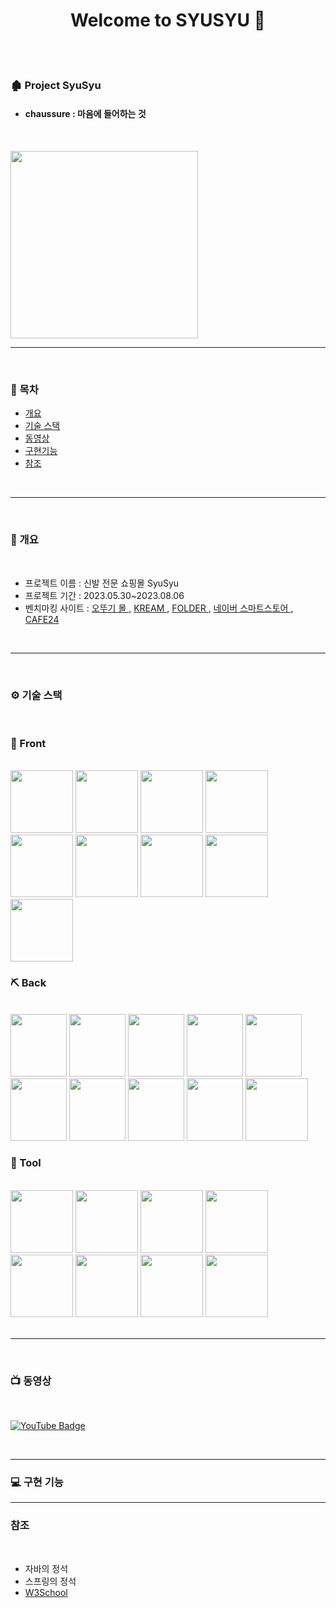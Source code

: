 <h1 align="center">Welcome to SYUSYU 👋</h1>

<br>
<br>

### 🏚 Project SyuSyu 
- #### chaussure  : 마음에 들어하는 것

<br>

<p>
<img src = https://github.com/gi-dor/HTA/assets/86302876/b667cba7-b643-4b85-9d4d-54ed1017f9ad width = 300 height = 300 />
</p>


---
<br>

### 🐥 목차 

- [개요](#개요)
- [기술 스택](#기술-스택)
- [동영상](#동영상)
- [구현기능](#구현기능)
- [참조](#참조)
  

<br>

----

<br>


### 📃 개요 <a name="개요"></a>

<br>

- 프로젝트 이름 :  신발 전문 쇼핑몰 SyuSyu
- 프로젝트 기간 : 2023.05.30~2023.08.06
- 벤치마킹 사이트 : 
    <a href = "https://www.ottogimall.co.kr/front/main">  오뚜기 몰  </a> ,
    <a href = "https://kream.co.kr/" >                    KREAM  </a>  ,
    <a href = "https://folderstyle.com/">                 FOLDER  </a>  ,
    <a href = "https://sell.smartstore.naver.com/">       네이버 스마트스토어  </a>  ,
    <a href = "https://www.cafe24.com/" >                 CAFE24  </a> 

<br>

----------

<br>
 
 ### ⚙ 기술 스택 <a name="기술-스택"></a>
 
 <br>

  ### 🔨 Front
  
   <br>
   <img src = https://github.com/gi-dor/HTA/assets/86302876/770414ae-7283-45c7-8dc5-132df6eb07de width = 100 height = 100/>
   <img src = https://github.com/gi-dor/HTA/assets/86302876/d5b2c173-0fb6-4c9f-af7e-ad3c47795e3b  width = 100 height = 100/>
   <img src = https://github.com/gi-dor/HTA/assets/86302876/88d1afea-0702-4369-b366-85fd749fc26d width = 100 height = 100/>
   <img src = https://github.com/gi-dor/HTA/assets/86302876/64cb4033-5782-4b54-abc5-c3a8403b2376 width = 100 height = 100/>
   <img src = https://github.com/gi-dor/HTA/assets/86302876/4e09f1ed-e5fb-4f92-9de2-41d8c1df201d width = 100 height = 100/>
   <img src = https://github.com/gi-dor/HTA/assets/86302876/d6ef243a-8a22-4287-a2c1-17cb819b30da width = 100 height = 100/>
   <img src = https://github.com/gi-dor/HTA/assets/86302876/b7a3597c-dc6f-4eb5-b889-ba30665e16e1 width = 100 height = 100/>
   <img src = https://github.com/gi-dor/HTA/assets/86302876/1646d538-f5a1-4fd7-83eb-66b53a9a24eb width = 100 height = 100/>
   <img src = https://github.com/gi-dor/HTA/assets/86302876/4025270f-5684-4d3e-b7e4-4ccbbc260f85 width = 100 height = 100/>

<br>

### ⛏ Back

 <br>
    <img src = https://github.com/gi-dor/HTA/assets/86302876/deb2220a-9acd-4655-be17-33f5a93396fa width = 90 height = 100/>
    <img src = https://github.com/gi-dor/HTA/assets/86302876/1a31acc0-0116-4184-b314-236f2f24b535 width = 90 height = 100/>
    <img src = https://github.com/gi-dor/HTA/assets/86302876/dc590426-3112-410c-9086-bcc765f97881 width = 90 height = 100/>
    <img src = https://github.com/gi-dor/HTA/assets/86302876/d3be7341-6e40-4be0-badd-77c877e20968 width = 90 height = 100/>
    <img src = https://github.com/gi-dor/HTA/assets/86302876/d2173a4b-9655-4942-83a0-ff344946a90c width = 90 height = 100/>
    <img src = https://github.com/gi-dor/HTA/assets/86302876/b9a29b46-6944-476a-9dfc-3a5b21087616 width = 90 height = 100/>
    <img src = https://github.com/gi-dor/HTA/assets/86302876/c6642c07-c997-4546-8d92-cce09f8890f1 width = 90 height = 100/>
    <img src = https://github.com/gi-dor/HTA/assets/86302876/d4dc9837-a078-42bc-a014-21aa23a9fa40 width = 90 height = 100/>
    <img src = https://github.com/gi-dor/HTA/assets/86302876/16e91d36-9d19-4394-9bd8-bcf2d180c788  width = 90 height = 100/>
    <img src =  https://github.com/gi-dor/HTA/assets/86302876/7037068d-4be2-4967-af4e-6666ec7b709a width = 100 height = 100/>
 

<br>

### 🔧 Tool

<br>
  <img src = https://github.com/gi-dor/HTA/assets/86302876/8bf76c3d-c44b-4f9f-bfce-21446fff2646 width = 100 height = 100/>
  <img src = https://github.com/gi-dor/HTA/assets/86302876/ff86b189-befa-4ad2-bacf-ad1c203c313f width = 100 height = 100/>
  <img src = https://github.com/gi-dor/HTA/assets/86302876/1aa0058b-8f49-41e7-b59e-a232234b44c5 width = 100 height = 100/>
  <img src = https://github.com/gi-dor/HTA/assets/86302876/c062b0f7-870f-46b4-8030-07c01a79bfd6 width = 100 height = 100/>
  <img src = https://github.com/gi-dor/HTA/assets/86302876/a9dcfde0-141f-4550-bc10-41c4550a677f width = 100 height = 100/>
  <img src = https://github.com/gi-dor/HTA/assets/86302876/99be659e-8a4a-4fce-bd35-378648682216 width = 100 height = 100/>
  <img src = https://github.com/gi-dor/HTA/assets/86302876/ea621051-e372-4792-8b07-e0df87798328  width = 100 height = 100/>
  <img src = https://github.com/gi-dor/HTA/assets/86302876/7223fa72-b4d6-449c-b97a-03ad47e1174b  width = 100 height = 100/>
 
  

 <br>
 <br>

 ----
<br>

### 📺  동영상  <a name="동영상"></a>

<br>

[![YouTube Badge](https://img.shields.io/badge/YouTube-FF0000?style=for-the-badge&logo=youtube&logoColor=white)](https://youtu.be/H8s0jUxJAV4?si=1jmpjTnuhPU5TlqD)

<br>

----

### 💻 구현 기능  <a name="구현-기능"></a>

 -----
  
### 참조 <a name="참조"></a>

<br>

- 자바의 정석
- 스프링의 정석
- <a href = "https://www.w3schools.com/howto/howto_js_accordion.asp"> W3School </a>
